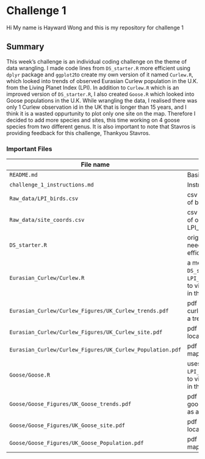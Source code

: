 # Challenge 1
Hi My name is Hayward Wong and this is my repository for challenge 1

## Summary
This week’s challenge is an individual coding challenge on the theme of data wrangling. I made code lines from ```DS_starter.R``` more efficient using ```dplyr``` package and ```ggplot2```to create my own version of it named ```Curlew.R```, which looked into trends of observed Eurasian Curlew population in the U.K. from the  Living Planet Index (LPI).
In addition to ```Curlew.R``` which is an improved version of ```DS_starter.R```, I also created ```Goose.R``` which looked into Goose populations in the U.K. While wrangling the data, I realised there was only 1 Curlew observation id in the UK that is longer than 15 years, and I think it is a wasted oppurtunity to plot only one site on the map. Therefore I decided to add more species and sites, this time working on 4 goose species from two different genus.
It is also important to note that Stavros is providing feedback for this challenge, Thankyou Stavros.


### Important Files

| File name | Description |
| ---- | ---- |
```README.md``` | Basic info on the repository
```challenge_1_instructions.md``` | Instruction of this challenge
```Raw_data/LPI_birds.csv``` | csv file containing observation of bird data from LPI
```Raw_data/site_coords.csv``` | csv file containing coordinates of observations for LPI_birds.csv
```DS_starter.R``` | original R script provided that needed to be made more efficient
```Eurasian_Curlew/Curlew.R```|a more concise version of ```DS_starter.R```, uses ```LPI_birds.csv```&```site_coords.csv``` to visualise curlew population in the UK
```Eurasian_Curlew/Curlew_Figures/UK_Curlew_trends.pdf```|pdf file of chart visualising curlew population in the U.K. as a trend line
```Eurasian_Curlew/Curlew_Figures/UK_Curlew_site.pdf```|pdf file of map showing location of curlew observations
```Eurasian_Curlew/Curlew_Figures/UK_Curlew_Population.pdf```|pdf file combining the curlew map and curlew chart
```Goose/Goose.R```|uses ```LPI_birds.csv```&```site_coords.csv``` to visualise goose populations in the UK
```Goose/Goose_Figures/UK_Goose_trends.pdf```|pdf file of chart visualising goose populations in the U.K. as a trend line
```Goose/Goose_Figures/UK_Goose_site.pdf```|pdf file of map showing location of goose observations
```Goose/Goose_Figures/UK_Goose_Population.pdf```|pdf file combining the goose map and goose chart

